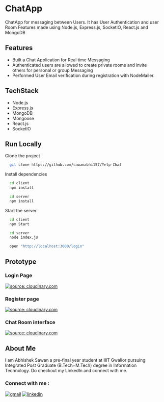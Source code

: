 # ChatApp

ChatApp for messaging between Users. It has User Authentication and user Room Features made using Node.js, Express.js, SocketIO, React.js and MongoDB

## Features

- Built a Chat Application for Real time Messaging
- Authenticated users are allowed to create private rooms and invite others for personal or group Messaging
- Performed User Email verification during registration with NodeMailer.

## TechStack

- Node.js
- Express.js
- MongoDB
- Mongoose
- React.js
- SocketIO

## Run Locally

Clone the project

```bash
  git clone https://github.com/sawanabhi157/Yelp-Chat
```

Install dependencies

```bash
  cd client
  npm install

  cd server
  npm install
```

Start the server

```bash
  cd client
  npm Start

  cd server
  node index.js

  open "http://localhost:3000/login"
```

## Prototype

### Login Page

<a href="https://res.cloudinary.com/iiitn/image/upload/v1666727359/ChatApp/Login_ceqnxh.png"><img src="https://res.cloudinary.com/iiitn/image/upload/v1666727359/ChatApp/Login_ceqnxh.png" title="source: cloudinary.com" /></a>

### Register page

<a href="https://res.cloudinary.com/iiitn/image/upload/v1666727359/ChatApp/Register_dwfckw.png"><img src="https://res.cloudinary.com/iiitn/image/upload/v1666727359/ChatApp/Register_dwfckw.png" title="source: cloudinary.com" /></a>

### Chat Room interface

<a href="https://res.cloudinary.com/iiitn/image/upload/v1666727359/ChatApp/ChatAppMain_k78y3r.png"><img src="https://res.cloudinary.com/iiitn/image/upload/v1666727359/ChatApp/ChatAppMain_k78y3r.png" title="source: cloudinary.com" /></a>

## About Me

I am Abhishek Sawan a pre-final year student at IIIT Gwalior pursuing Integrated Post Graduate (B.Tech+M.Tech) degree in Information Technology. Do checkout my LinkedIn and connect with me.

### Connect with me :

[![gmail](https://img.shields.io/badge/Gmail-D14836?style=for-the-badge&logo=gmail&logoColor=white)](mailto:sawanabhi157@gmail.com)
[![linkedin](https://img.shields.io/badge/linkedin-0A66C2?style=for-the-badge&logo=linkedin&logoColor=white)](https://www.linkedin.com/in/sawanabhi157/)
